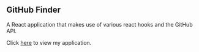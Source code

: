 ## GitHub Finder

A React application that makes use of various react hooks and the GitHub API.

Click [here](https://rb-parmar.github.io/github-finder) to view my application.